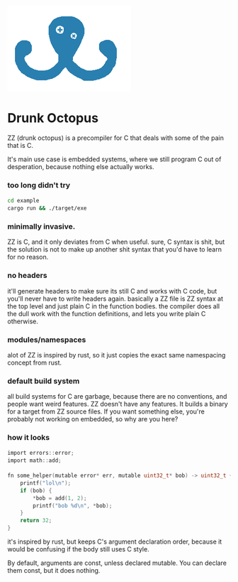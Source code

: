 ![logo](logo.png?raw=true)

Drunk Octopus
==============


ZZ (drunk octopus) is a precompiler for C that deals with some of the pain that is C.

It's main use case is embedded systems, where we still program C out of desperation, because nothing else actually works.


### too long didn't try

```bash
cd example
cargo run && ./target/exe
```


### minimally invasive.


ZZ is C, and it only deviates from C when useful. sure, C syntax is shit,
but the solution is not to make up another shit syntax that you'd have to learn for no reason.

### no headers

it'll generate headers to make sure its still C and works with C code, but you'll never have to write headers again.
basically a ZZ file is ZZ syntax at the top level and just plain C in the function bodies.
the compiler does all the dull work with the function definitions, and lets you write plain C otherwise.

### modules/namespaces

alot of ZZ is inspired by rust, so it just copies the exact same namespacing concept from rust.

### default build system

all build systems for C are garbage, because there are no conventions, and people want weird features.
ZZ doesn't have any features. It builds a binary for a target from ZZ source files.
If you want something else, you're probably not working on embedded, so why are you here?


### how it looks


```C
import errors::error;
import math::add;

fn some_helper(mutable error* err, mutable uint32_t* bob) -> uint32_t {
    printf("lol\n");
    if (bob) {
        *bob = add(1, 2);
        printf("bob %d\n", *bob);
    }
    return 32;
}

```

it's inspired by rust, but keeps C's argument declaration order, because it would be confusing if the body still uses C style. 

By default, arguments are const, unless declared mutable. You can declare them const, but it does nothing.






